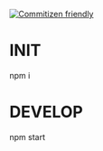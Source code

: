 [![Commitizen friendly](https://img.shields.io/badge/commitizen-friendly-brightgreen.svg)](http://commitizen.github.io/cz-cli/)

# INIT

npm i



# DEVELOP

npm start
